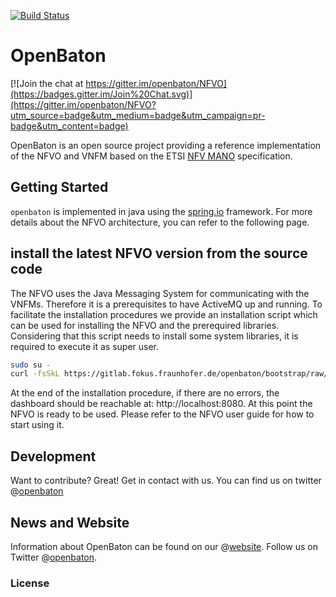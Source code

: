 [![Build Status](https://travis-ci.org/openbaton/NFVO.svg?branch=master)](https://travis-ci.org/openbaton/NFVO)

# OpenBaton

[![Join the chat at https://gitter.im/openbaton/NFVO](https://badges.gitter.im/Join%20Chat.svg)](https://gitter.im/openbaton/NFVO?utm_source=badge&utm_medium=badge&utm_campaign=pr-badge&utm_content=badge)

OpenBaton is an open source project providing a reference implementation of the NFVO and VNFM based on the ETSI [NFV MANO] specification. 

## Getting Started

`openbaton` is implemented in java using the [spring.io] framework. For more details about the NFVO architecture, you can refer to the following page.

## install the latest NFVO version from the source code

The NFVO uses the Java Messaging System for communicating with the VNFMs. Therefore it is a prerequisites to have ActiveMQ up and running. To facilitate the installation procedures we provide an installation script which can be used for installing the NFVO and the prerequired libraries. Considering that this script needs to install some system libraries, it is required to execute it as super user. 

```bash
sudo su -
curl -fsSkL https://gitlab.fokus.fraunhofer.de/openbaton/bootstrap/raw/develop/openbaton.sh |bash
```

At the end of the installation procedure, if there are no errors, the dashboard should be reachable at: http://localhost:8080. At this point the NFVO is ready to be used. Please refer to the NFVO user guide for how to start using it. 

## Development

Want to contribute? Great! Get in contact with us. You can find us on twitter @[openbaton]

## News and Website
Information about OpenBaton can be found on our @[website]. Follow us on Twitter @[openbaton].

### License

[spring.io]:https://spring.io/
[NFV MANO]:http://www.etsi.org/deliver/etsi_gs/NFV-MAN/001_099/001/01.01.01_60/gs_nfv-man001v010101p.pdf
[openbaton]:http://twitter.com/openbaton
[website]:http://www.open-baton.org
